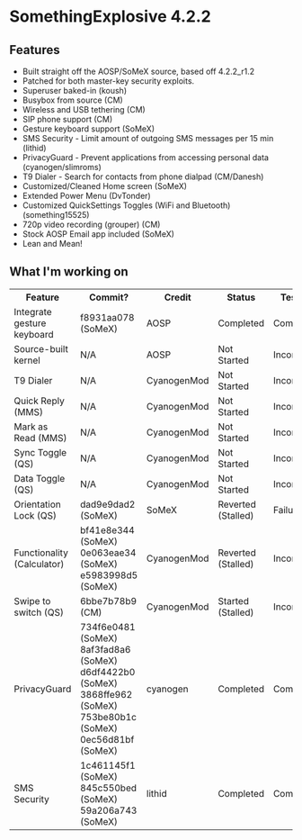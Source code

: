 SomethingExplosive 4.2.2
========================

Features
--------
* Built straight off the AOSP/SoMeX source, based off 4.2.2_r1.2
* Patched for both master-key security exploits.
* Superuser baked-in (koush)
* Busybox from source (CM)
* Wireless and USB tethering (CM)
* SIP phone support (CM)
* Gesture keyboard support (SoMeX)
* SMS Security - Limit amount of outgoing SMS messages per 15 min (lithid)
* PrivacyGuard - Prevent applications from accessing personal data (cyanogen/slimroms)
* T9 Dialer - Search for contacts from phone dialpad (CM/Danesh)
* Customized/Cleaned Home screen (SoMeX)
* Extended Power Menu (DvTonder)
* Customized QuickSettings Toggles (WiFi and Bluetooth) (something15525)
* 720p video recording (grouper) (CM)
* Stock AOSP Email app included (SoMeX)
* Lean and Mean!

What I'm working on
-------------------
<table>
  <tr>
    <th>Feature</th><th>Commit?</th><th>Credit</th><th>Status</th><th>Testing</td>
  </tr>
  <tr>
    <td>Integrate gesture keyboard</td><td>f8931aa078 (SoMeX)</td><td>AOSP</td><td>Completed</td><td>Completed</td>
  </tr>
  <tr>
    <td>Source-built kernel</td><td>N/A</td><td>AOSP</td><td>Not Started</td><td>Incomplete</td>
  </tr>
  <tr>
    <td>T9 Dialer</td><td>N/A</td><td>CyanogenMod</td><td>Not Started</td><td>Incomplete</td>
  </tr>
  <tr>
    <td>Quick Reply (MMS)</td><td>N/A</td><td>CyanogenMod</td><td>Not Started</td><td>Incomplete</td>
  </tr>
  <tr>
    <td>Mark as Read (MMS)</td><td>N/A</td><td>CyanogenMod</td><td>Not Started</td><td>Incomplete</td>
  </tr>
  <tr>
    <td>Sync Toggle (QS)</td><td>N/A</td><td>CyanogenMod</td><td>Not Started</td><td>Incomplete</td>
  </td>
  <tr>
    <td>Data Toggle (QS)</td><td>N/A</td><td>CyanogenMod</td><td>Not Started</td><td>Incomplete</td>
  </tr>
  <tr>
    <td>Orientation Lock (QS)</td><td>dad9e9dad2 (SoMeX)</td><td>SoMeX</td><td>Reverted (Stalled)</td><td>Failure</td>
  </tr>
  <tr>
    <td>Functionality (Calculator)</td><td>bf41e8e344 (SoMeX)<br>0e063eae34 (SoMeX)<br>e5983998d5 (SoMeX)</td><td>CyanogenMod</td><td>Reverted (Stalled)</td><td>Incomplete</td>
  </tr>
  <tr>
    <td>Swipe to switch (QS)</td><td>6bbe7b78b9 (CM)</td><td>CyanogenMod</td><td>Started (Stalled)</td><td>Incomplete</td>
  </tr>
  <tr>
    <td>PrivacyGuard</td><td>734f6e0481 (SoMeX)<br>8af3fad8a6 (SoMeX)<br>d6df4422b0 (SoMeX)<br>3868ffe962 (SoMeX)<br>753be80b1c (SoMeX)<br>0ec56d81bf (SoMeX)</td><td>cyanogen</td><td>Completed</td><td>Completed</td>
  </tr>
  <tr>
    <td>SMS Security</td><td>1c461145f1 (SoMeX)<br>845c550bed (SoMeX)<br>59a206a743 (SoMeX)</td><td>lithid</td><td>Completed</td><td>Completed</td>
  </tr>

</table>
